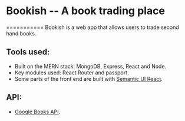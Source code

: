 # Bookish -- A book trading place
===========
Bookish is a web app that allows users to trade second hand books.

## Tools used:
* Built on the MERN stack: MongoDB, Express, React and Node.
* Key modules used: React Router and passport.
* Some parts of the front end are built with [Semantic UI React](https://react.semantic-ui.com).

## API:
* [Google Books API](https://developers.google.com/books).
